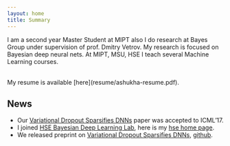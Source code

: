 ```yaml
---
layout: home
title: Summary
---
```


I am a second year Master Student at MIPT also I do research at Bayes Group under supervision of prof. Dmitry Vetrov. My research is focused on Bayesian deep neural nets. At MIPT, MSU, HSE I teach several Machine Learning courses. 

<br />
My resume is available [here](resume/ashukha-resume.pdf).

## News 
- Our [Variational Dropout Sparsifies DNNs](https://arxiv.org/abs/1701.05369) paper was accepted to ICML’17.
- I joined [HSE Bayesian Deep Learning Lab](https://cs.hse.ru/en/big-data/bayeslab), here is my [hse home page](https://www.hse.ru/org/persons/204848606).
- We released preprint on [Variational Dropout Sparsifies DNNs](https://arxiv.org/abs/1701.05369), [github](https://github.com/ars-ashuha/variational-dropout-sparsifies-dnn).
